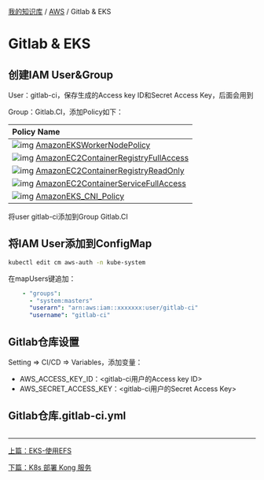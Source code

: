 [我的知识库](../README.md) / [AWS](zz_gneratered_mdi.md) / Gitlab & EKS

# Gitlab & EKS

## 创建IAM User&Group

User：gitlab-ci，保存生成的Access key ID和Secret Access Key，后面会用到

Group：Gitlab.CI，添加Policy如下：

| Policy Name                                                  |
| :----------------------------------------------------------- |
| ![img](https://console.aws.amazon.com/iam/assets/images/policy_icon.png) [AmazonEKSWorkerNodePolicy](https://console.aws.amazon.com/iam/home?region=us-east-1#policies/arn:aws:iam::aws:policy/AmazonEKSWorkerNodePolicy) |
| ![img](https://console.aws.amazon.com/iam/assets/images/policy_icon.png) [AmazonEC2ContainerRegistryFullAccess](https://console.aws.amazon.com/iam/home?region=us-east-1#policies/arn:aws:iam::aws:policy/AmazonEC2ContainerRegistryFullAccess) |
| ![img](https://console.aws.amazon.com/iam/assets/images/policy_icon.png) [AmazonEC2ContainerRegistryReadOnly](https://console.aws.amazon.com/iam/home?region=us-east-1#policies/arn:aws:iam::aws:policy/AmazonEC2ContainerRegistryReadOnly) |
| ![img](https://console.aws.amazon.com/iam/assets/images/policy_icon.png) [AmazonEC2ContainerServiceFullAccess](https://console.aws.amazon.com/iam/home?region=us-east-1#policies/arn:aws:iam::aws:policy/AmazonEC2ContainerServiceFullAccess) |
| ![img](https://console.aws.amazon.com/iam/assets/images/policy_icon.png) [AmazonEKS_CNI_Policy](https://console.aws.amazon.com/iam/home?region=us-east-1#policies/arn:aws:iam::aws:policy/AmazonEKS_CNI_Policy) |

将user gitlab-ci添加到Group Gitlab.CI

## 将IAM User添加到ConfigMap

```bash
kubectl edit cm aws-auth -n kube-system
```

在mapUsers键追加：

```yaml
    - "groups":
      - "system:masters"
      "userarn": "arn:aws:iam::xxxxxxx:user/gitlab-ci"
      "username": "gitlab-ci" 
```

## Gitlab仓库设置

Setting => CI/CD => Variables，添加变量：

- AWS_ACCESS_KEY_ID：<gitlab-ci用户的Access key ID>
- AWS_SECRET_ACCESS_KEY：<gitlab-ci用户的Secret Access Key>

## Gitlab仓库.gitlab-ci.yml

```yaml

```

---
[上篇：EKS-使用EFS](eks-use-efs.md)

[下篇：K8s 部署 Kong 服务](k8s-deploy-kong.md)

